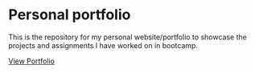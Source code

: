 # Personal portfolio

This is the repository for my personal website/portfolio to showcase the projects and assignments I have worked on in bootcamp.

[View Portfolio](https://kanikas01.github.io/portfolio/)
